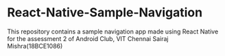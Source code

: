 # React-Native-Sample-Navigation
This repository contains a sample navigation app made using React Native for the assessment 2 of Android Club, VIT Chennai
Sairaj Mishra(18BCE1086)
